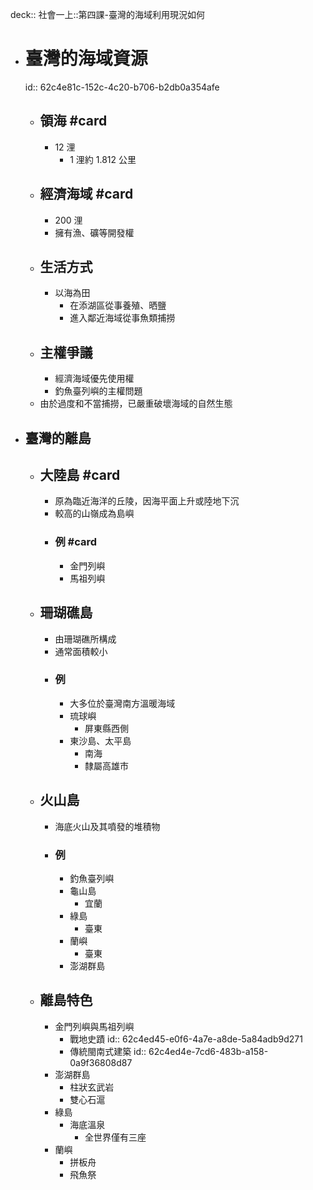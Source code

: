 deck:: 社會一上::第四課-臺灣的海域利用現況如何

- # 臺灣的海域資源
  id:: 62c4e81c-152c-4c20-b706-b2db0a354afe
	- ## 領海 #card
		- 12 浬
			- 1 浬約 1.812 公里
	- ## 經濟海域 #card
		- 200 浬
		- 擁有漁、礦等開發權
	- ## 生活方式
		- 以海為田
			- 在添湖區從事養殖、晒鹽
			- 進入鄰近海域從事魚類捕撈
	- ## 主權爭議
		- 經濟海域優先使用權
		- 釣魚臺列嶼的主權問題
	- 由於過度和不當捕撈，已嚴重破壞海域的自然生態
- ## 臺灣的離島
	- ## 大陸島 #card
		- 原為臨近海洋的丘陵，因海平面上升或陸地下沉
		- 較高的山嶺成為島嶼
		- ### 例 #card
			- 金門列嶼
			- 馬祖列嶼
	- ## 珊瑚礁島
		- 由珊瑚礁所構成
		- 通常面積較小
		- ### 例
			- 大多位於臺灣南方溫暖海域
			- 琉球嶼
				- 屏東縣西側
			- 東沙島、太平島
				- 南海
				- 隸屬高雄市
	- ## 火山島
		- 海底火山及其噴發的堆積物
		- ### 例
			- 釣魚臺列嶼
			- 龜山島
				- 宜蘭
			- 綠島
				- 臺東
			- 蘭嶼
				- 臺東
			- 澎湖群島
	- ## 離島特色
		- 金門列嶼與馬祖列嶼
			- 戰地史蹟
			  id:: 62c4ed45-e0f6-4a7e-a8de-5a84adb9d271
			- 傳統閩南式建築
			  id:: 62c4ed4e-7cd6-483b-a158-0a9f36808d87
		- 澎湖群島
			- 柱狀玄武岩
			- 雙心石滬
		- 綠島
			- 海底溫泉
				- 全世界僅有三座
		- 蘭嶼
			- 拼板舟
			- 飛魚祭
